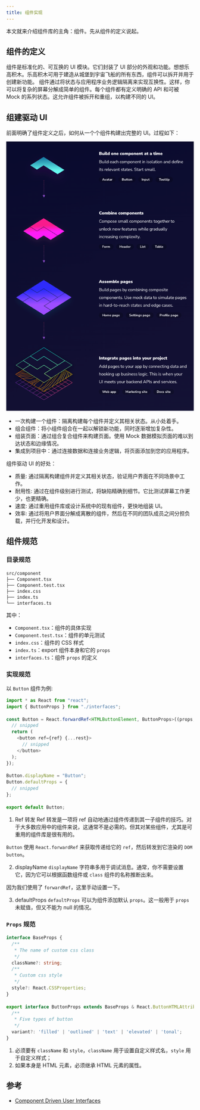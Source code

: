 ```yaml
---
title: 组件实现
---
```


本文就来介绍组件库的主角：组件。先从组件的定义说起。

## 组件的定义

组件是标准化的、可互换的 UI 模块。它们封装了 UI 部分的外观和功能。想想乐高积木。乐高积木可用于建造从城堡到宇宙飞船的所有东西，组件可以拆开并用于创建新功能。
组件通过将状态与应用程序业务逻辑隔离来实现互换性。这样，你可以将复杂的屏幕分解成简单的组件。每个组件都有定义明确的 API 和可被 Mock 的系列状态。这允许组件被拆开和重组，以构建不同的 UI。

## 组建驱动 UI

前面明确了组件定义之后，如何从一个个组件构建出完整的 UI。过程如下：

![组建驱动 UI](./compoent-driven.png)

- 一次构建一个组件：隔离构建每个组件并定义其相关状态。从小处着手。
- 组合组件：将小组件组合在一起以解锁新功能，同时逐渐增加复杂性。
- 组装页面：通过组合复合组件来构建页面。使用 Mock 数据模拟页面的难以到达状态和边缘情况。
- 集成到项目中：通过连接数据和连接业务逻辑，将页面添加到您的应用程序。

组件驱动 UI 的好处：

- 质量: 通过隔离构建组件并定义其相关状态，验证用户界面在不同场景中工作。
- 耐用性: 通过在组件级别进行测试，将缺陷精确到细节。它比测试屏幕工作更少，也更精确。
- 速度: 通过重用组件库或设计系统中的现有组件，更快地组装 UI。
- 效率: 通过将用户界面分解成离散的组件，然后在不同的团队成员之间分担负载，并行化开发和设计。

## 组件规范

### 目录规范

```plain
src/component
├── Component.tsx
├── Component.test.tsx
├── index.css
├── index.ts
└── interfaces.ts
```

其中：

- `Component.tsx`：组件的具体实现
- `Component.test.tsx`：组件的单元测试
- `index.css`：组件的 CSS 样式
- `index.ts`：export 组件本身和它的 `props`
- `interfaces.ts`：组件 `props` 的定义

### 实现规范

以 `Button` 组件为例:

```typescript title='src/button/Button.tsx'
import * as React from "react";
import { ButtonProps } from "./interfaces";

const Button = React.forwardRef<HTMLButtonElement, ButtonProps>((props, ref) => {
  // snipped
  return (
    <button ref={ref} {...rest}>
      // snipped
    </button>
  );
});

Button.displayName = "Button";
Button.defaultProps = {
  // snipped
};

export default Button;
```

1. Ref 转发
   Ref 转发是一项将 ref 自动地通过组件传递到其一子组件的技巧。对于大多数应用中的组件来说，这通常不是必需的。但其对某些组件，尤其是可重用的组件库是很有用的。

`Button` 使用 `React.forwardRef` 来获取传递给它的 `ref`，然后转发到它渲染的 `DOM button`。

2. displayName
   `displayName` 字符串多用于调试消息。通常，你不需要设置它，因为它可以根据函数组件或 `class` 组件的名称推断出来。

因为我们使用了 `forwardRef`，这里手动设置一下。

3. defaultProps
   `defaultProps` 可以为组件添加默认 `props`。这一般用于 `props` 未赋值，但又不能为 null 的情况。

### `Props` 规范

```typescript title='src/button/interfaces.ts'
interface BaseProps {
  /**
   * The name of custom css class
   */
  className?: string;
  /**
   * Custom css style
   */
  style?: React.CSSProperties;
}

export interface ButtonProps extends BaseProps & React.ButtonHTMLAttributes<HTMLButtonElement> {
  /**
   * Five types of button
   */
  variant?: 'filled' | 'outlined' | 'text' | 'elevated' | 'tonal';
}
```

1. 必须要有 `className` 和 `style`，`className` 用于设置自定义样式名，`style` 用于自定义样式；
2. 如果本身是 HTML 元素，必须继承 HTML 元素的属性。

## 参考

- [Component Driven User Interfaces](https://www.componentdriven.org/)
